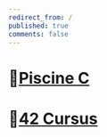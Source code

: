 ```yaml
---
redirect_from: /
published: true
comments: false
---
```

# 🐣[Piscine C](piscine_c)

# 🐥[42 Cursus](42_Cursus)
